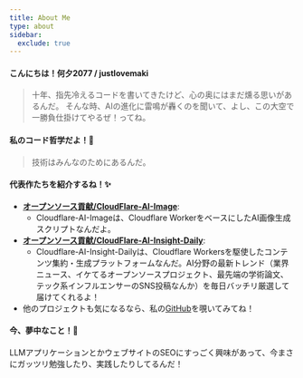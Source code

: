 ```yaml
---
title: About Me
type: about
sidebar:
  exclude: true
---
```

#### こんにちは！何夕2077 / justlovemaki

> 十年、指先冷えるコードを書いてきたけど、心の奥にはまだ燻る思いがあるんだ。
> そんな時、AIの進化に雷鳴が轟くのを聞いて、よし、この大空で一勝負仕掛けてやるぜ！ってね。

#### 私のコード哲学だよ！🚀

> 技術はみんなのためにあるんだ。

#### 代表作たちを紹介するね！✨

*   **[オープンソース貢献/CloudFlare-AI-Image](https://github.com/justlovemaki/CloudFlare-AI-Image)**:
    *   Cloudflare-AI-Imageは、Cloudflare WorkerをベースにしたAI画像生成スクリプトなんだよ。
*   **[オープンソース貢献/CloudFlare-AI-Insight-Daily](https://github.com/justlovemaki/CloudFlare-AI-Insight-Daily)**:
    *   Cloudflare-AI-Insight-Dailyは、Cloudflare Workersを駆使したコンテンツ集約・生成プラットフォームなんだ。AI分野の最新トレンド（業界ニュース、イケてるオープンソースプロジェクト、最先端の学術論文、テック系インフルエンサーのSNS投稿なんか）を毎日バッチリ厳選して届けてくれるよ！
*   他のプロジェクトも気になるなら、私の[GitHub](https://github.com/justlovemaki)を覗いてみてね！

#### 今、夢中なこと！🌱

LLMアプリケーションとかウェブサイトのSEOにすっごく興味があって、今まさにガッツリ勉強したり、実践したりしてるんだ！